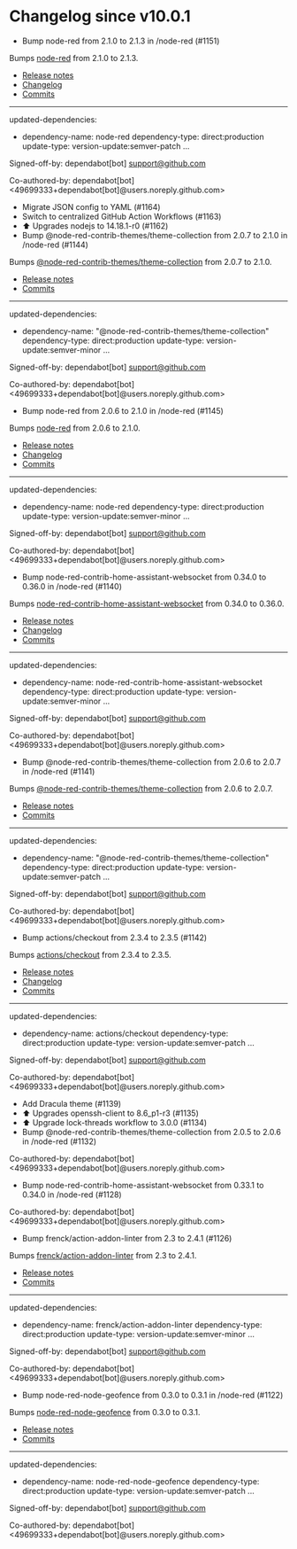 # Changelog since v10.0.1
- Bump node-red from 2.1.0 to 2.1.3 in /node-red (#1151)

Bumps [node-red](https://github.com/node-red/node-red) from 2.1.0 to 2.1.3.
- [Release notes](https://github.com/node-red/node-red/releases)
- [Changelog](https://github.com/node-red/node-red/blob/master/CHANGELOG.md)
- [Commits](https://github.com/node-red/node-red/compare/2.1.0...2.1.3)

---
updated-dependencies:
- dependency-name: node-red
  dependency-type: direct:production
  update-type: version-update:semver-patch
...

Signed-off-by: dependabot[bot] <support@github.com>

Co-authored-by: dependabot[bot] <49699333+dependabot[bot]@users.noreply.github.com> 
- Migrate JSON config to YAML (#1164) 
- Switch to centralized GitHub Action Workflows (#1163) 
- ⬆️ Upgrades nodejs to 14.18.1-r0 (#1162) 
- Bump @node-red-contrib-themes/theme-collection from 2.0.7 to 2.1.0 in /node-red (#1144)

Bumps [@node-red-contrib-themes/theme-collection](https://github.com/node-red-contrib-themes/theme-collection) from 2.0.7 to 2.1.0.
- [Release notes](https://github.com/node-red-contrib-themes/theme-collection/releases)
- [Commits](https://github.com/node-red-contrib-themes/theme-collection/commits)

---
updated-dependencies:
- dependency-name: "@node-red-contrib-themes/theme-collection"
  dependency-type: direct:production
  update-type: version-update:semver-minor
...

Signed-off-by: dependabot[bot] <support@github.com>

Co-authored-by: dependabot[bot] <49699333+dependabot[bot]@users.noreply.github.com> 
- Bump node-red from 2.0.6 to 2.1.0 in /node-red (#1145)

Bumps [node-red](https://github.com/node-red/node-red) from 2.0.6 to 2.1.0.
- [Release notes](https://github.com/node-red/node-red/releases)
- [Changelog](https://github.com/node-red/node-red/blob/master/CHANGELOG.md)
- [Commits](https://github.com/node-red/node-red/compare/2.0.6...2.1.0)

---
updated-dependencies:
- dependency-name: node-red
  dependency-type: direct:production
  update-type: version-update:semver-minor
...

Signed-off-by: dependabot[bot] <support@github.com>

Co-authored-by: dependabot[bot] <49699333+dependabot[bot]@users.noreply.github.com> 
- Bump node-red-contrib-home-assistant-websocket from 0.34.0 to 0.36.0 in /node-red (#1140)

Bumps [node-red-contrib-home-assistant-websocket](https://github.com/zachowj/node-red-contrib-home-assistant-websocket) from 0.34.0 to 0.36.0.
- [Release notes](https://github.com/zachowj/node-red-contrib-home-assistant-websocket/releases)
- [Changelog](https://github.com/zachowj/node-red-contrib-home-assistant-websocket/blob/main/CHANGELOG.md)
- [Commits](https://github.com/zachowj/node-red-contrib-home-assistant-websocket/compare/v0.34.0...v0.36.0)

---
updated-dependencies:
- dependency-name: node-red-contrib-home-assistant-websocket
  dependency-type: direct:production
  update-type: version-update:semver-minor
...

Signed-off-by: dependabot[bot] <support@github.com>

Co-authored-by: dependabot[bot] <49699333+dependabot[bot]@users.noreply.github.com> 
- Bump @node-red-contrib-themes/theme-collection from 2.0.6 to 2.0.7 in /node-red (#1141)

Bumps [@node-red-contrib-themes/theme-collection](https://github.com/node-red-contrib-themes/theme-collection) from 2.0.6 to 2.0.7.
- [Release notes](https://github.com/node-red-contrib-themes/theme-collection/releases)
- [Commits](https://github.com/node-red-contrib-themes/theme-collection/commits)

---
updated-dependencies:
- dependency-name: "@node-red-contrib-themes/theme-collection"
  dependency-type: direct:production
  update-type: version-update:semver-patch
...

Signed-off-by: dependabot[bot] <support@github.com>

Co-authored-by: dependabot[bot] <49699333+dependabot[bot]@users.noreply.github.com> 
- Bump actions/checkout from 2.3.4 to 2.3.5 (#1142)

Bumps [actions/checkout](https://github.com/actions/checkout) from 2.3.4 to 2.3.5.
- [Release notes](https://github.com/actions/checkout/releases)
- [Changelog](https://github.com/actions/checkout/blob/main/CHANGELOG.md)
- [Commits](https://github.com/actions/checkout/compare/v2.3.4...v2.3.5)

---
updated-dependencies:
- dependency-name: actions/checkout
  dependency-type: direct:production
  update-type: version-update:semver-patch
...

Signed-off-by: dependabot[bot] <support@github.com>

Co-authored-by: dependabot[bot] <49699333+dependabot[bot]@users.noreply.github.com> 
- Add Dracula theme (#1139) 
- ⬆️ Upgrades openssh-client to 8.6_p1-r3 (#1135) 
- ⬆️ Upgrade lock-threads workflow to 3.0.0 (#1134) 
- Bump @node-red-contrib-themes/theme-collection from 2.0.5 to 2.0.6 in /node-red (#1132)

Co-authored-by: dependabot[bot] <49699333+dependabot[bot]@users.noreply.github.com> 
- Bump node-red-contrib-home-assistant-websocket from 0.33.1 to 0.34.0 in /node-red (#1128)

Co-authored-by: dependabot[bot] <49699333+dependabot[bot]@users.noreply.github.com> 
- Bump frenck/action-addon-linter from 2.3 to 2.4.1 (#1126)

Bumps [frenck/action-addon-linter](https://github.com/frenck/action-addon-linter) from 2.3 to 2.4.1.
- [Release notes](https://github.com/frenck/action-addon-linter/releases)
- [Commits](https://github.com/frenck/action-addon-linter/compare/v2.3...v2.4.1)

---
updated-dependencies:
- dependency-name: frenck/action-addon-linter
  dependency-type: direct:production
  update-type: version-update:semver-minor
...

Signed-off-by: dependabot[bot] <support@github.com>

Co-authored-by: dependabot[bot] <49699333+dependabot[bot]@users.noreply.github.com> 
- Bump node-red-node-geofence from 0.3.0 to 0.3.1 in /node-red (#1122)

Bumps [node-red-node-geofence](https://github.com/hardillb/node-red-node-geofence) from 0.3.0 to 0.3.1.
- [Release notes](https://github.com/hardillb/node-red-node-geofence/releases)
- [Commits](https://github.com/hardillb/node-red-node-geofence/commits)

---
updated-dependencies:
- dependency-name: node-red-node-geofence
  dependency-type: direct:production
  update-type: version-update:semver-patch
...

Signed-off-by: dependabot[bot] <support@github.com>

Co-authored-by: dependabot[bot] <49699333+dependabot[bot]@users.noreply.github.com> 
